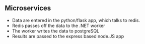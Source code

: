 ## Microservices

- Data are entered in the python/flask app, which talks to redis.
- Redis passes off the data to the .NET worker
- The worker writes the data to postgreSQL
- Results are passed to the express based node.JS app
